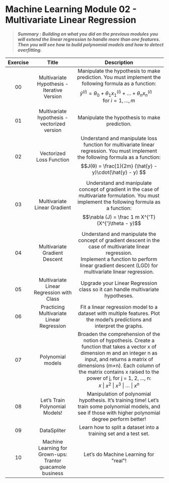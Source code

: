 # Machine Learning Module 02 - Multivariate Linear Regression

> ***Summary :  Building on what you did on the previous modules you will extend the linear regression to handle more than one features. Then you will see how to build polynomial models and how to detect overfitting.***

| Exercise |                           Title                            |                         Description                          |
| :------: | :--------------------------------------------------------: | :----------------------------------------------------------: |
|    00    |        Multivariate Hypothesis - Iterative Version         |        Manipulate the hypothesis to make prediction. You must implement the following formula as a function: $$\hat{y}^{(i)} = \theta_0 + \theta_1 x_1^{(i)} + \ldots + \theta_n x_n^{(i)}   \quad \text{for } i = 1, \ldots, m$$         |
|    01    |        Multivariate hypothesis - vectorized version        |        Manipulate the hypothesis to make prediction.  |
|    02    |                  Vectorized Loss Function                  | Understand and manipulate loss function for multivariate linear regression. You must implement the following formula as a function: $$J(θ) = \frac{1}{2m} (\hat{y} - y)\cdot(\hat{y} - y) $$ |
|    03    |                Multivariate Linear Gradient                | Understand and manipulate concept of gradient in the case of multivariate formulation. You must implement the following formula as a function:$$\nabla (J) = \frac 1 m X^{'T}(X^{'}\theta - y)$$ |
|    04    |               Multivariate Gradient Descent                | Understand and manipulate the concept of gradient descent in the case of multivariate linear regression.<br /> Implement a function to perform linear gradient descent (LGD) for multivariate linear regression. |
|    05    |         Multivariate Linear Regression with Class          | Upgrade your Linear Regression class so it can handle multivariate hypotheses. |
|    06    |         Practicing Multivariate Linear Regression          | Fit a linear regression model to a dataset with multiple features. Plot the model’s predictions and interpret the graphs. |
|    07    |                     Polynomial models                      |    Broaden the comprehension of the notion of hypothesis. Create a function that takes a vector x of dimension m and an integer n as input, and returns a matrix of dimensions (m×n). Each column of the matrix contains x raised to the power of j, for j = 1, 2, ..., n: <br/>$x$ \| $x^2$ \| $x^3$ \| $\dots$ \| $x^n$ |
|    08    |               Let’s Train Polynomial Models!               | Manipulation of polynomial hypothesis. It’s training time! Let’s train some polynomial models, and see if those with higher polynomial degree perform better! |
|    09    |                        DataSpliter                         | Learn how to split a dataset into a training set and a test set. |
|    10    | Machine Learning for Grown-ups: Trantor guacamole business |            Let’s do Machine Learning for "real"!             |
